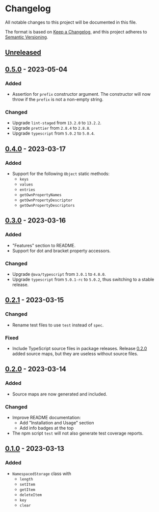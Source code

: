 # Changelog

All notable changes to this project will be documented in this file.

The format is based on [Keep a Changelog][keep_a_changelog],
and this project adheres to [Semantic Versioning][semver].

## [Unreleased]

## [0.5.0] - 2023-05-04
### Added
- Assertion for `prefix` constructor argument. The constructor will now throw if
the `prefix` is not a non-empty string.

### Changed
- Upgrade `lint-staged` from `13.2.0` to `13.2.2`.
- Upgrade `prettier` from `2.8.4` to `2.8.8`.
- Upgrade `typescript` from `5.0.2` to `5.0.4`.

## [0.4.0] - 2023-03-17
### Added
- Support for the following `Object` static methods:
  - `keys`
  - `values`
  - `entries`
  - `getOwnPropertyNames`
  - `getOwnPropertyDescriptor`
  - `getOwnPropertyDescriptors`

## [0.3.0] - 2023-03-16
### Added
- "Features" section to README.
- Support for dot and bracket property accessors.

### Changed
- Upgrade `@ava/typescript` from `3.0.1` to `4.0.0`.
- Upgrade `typescript` from `5.0.1-rc` to `5.0.2`, thus switching to a stable
release.

## [0.2.1] - 2023-03-15
### Changed
- Rename test files to use `test` instead of `spec`.

### Fixed
- Include TypeScript source files in package releases. Release [0.2.0] added
source maps, but they are useless without source files.

## [0.2.0] - 2023-03-14
### Added
- Source maps are now generated and included.

### Changed
- Improve README documentation:
  - Add "Installation and Usage" section
  - Add info badges at the top
- The npm script `test` will not also generate test coverage reports.

## [0.1.0] - 2023-03-13
### Added
- `NamespacedStorage` class with
  - `length`
  - `setItem`
  - `getItem`
  - `deleteItem`
  - `key`
  - `clear`

[Unreleased]: https://github.com/prettygoodtech/namespaced-web-storage/compare/v0.5.0...HEAD
[0.5.0]: https://github.com/prettygoodtech/namespaced-web-storage/compare/v0.4.0...v0.5.0
[0.4.0]: https://github.com/prettygoodtech/namespaced-web-storage/compare/v0.3.0...v0.4.0
[0.3.0]: https://github.com/prettygoodtech/namespaced-web-storage/compare/v0.2.1...v0.3.0
[0.2.1]: https://github.com/prettygoodtech/namespaced-web-storage/compare/v0.2.0...v0.2.1
[0.2.0]: https://github.com/prettygoodtech/namespaced-web-storage/compare/v0.1.0...v0.2.0
[0.1.0]: https://github.com/prettygoodtech/namespaced-web-storage/compare/e61e635ae62b128ef724ee3ab981e9a935fe2c2d...v0.1.0
[keep_a_changelog]: https://keepachangelog.com/en/1.0.0/
[semver]: https://semver.org/spec/v2.0.0.html

